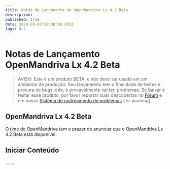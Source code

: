 ```yaml
---
title: Notas de Lançamento do OpenMandriva Lx 4.2 Beta
description: 
published: true
date: 2020-03-07T20:38:08.891Z
tags: 4.2
---
```


# Notas de Lançamento OpenMandriva Lx 4.2 Beta

> AVISO: Este é um produto BETA, e não deve ser usado em um ambiente de produção. Seu lançamento tem a finalidade de testes e procura de bugs. ode, e provavelmente vai ter, problemas. Se baixar e testar esse produto, por favor reportar suas descobertas no [Fórum](http://forum.openmandriva.org/) e em nosso [Sistema de rastreamento de problemas](http://issues.openmandriva.org/)
{.is-warning}


## OpenMandriva Lx 4.2 Beta
O time do OpenMandriva tem o prazer de anunciar que o OpenMandriva Lx 4.2 Beta está disponível.

## Iniciar Conteúdo
...
... 
